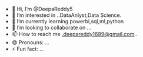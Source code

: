 - 👋 Hi, I’m @DeepaReddy5
- 👀 I’m interested in ..DataAnlyst,Data Science.
- 🌱 I’m currently learning powerbi,sql,ml,python
- 💞️ I’m looking to collaborate on ...
- 📫 How to reach me .deepareddy1689@gmail.com..
- 😄 Pronouns: ...
- ⚡ Fun fact: ...

<!---
DeepaReddy5/DeepaReddy5 is a ✨ special ✨ repository because its `README.md` (this file) appears on your GitHub profile.
You can click the Preview link to take a look at your changes.
--->
